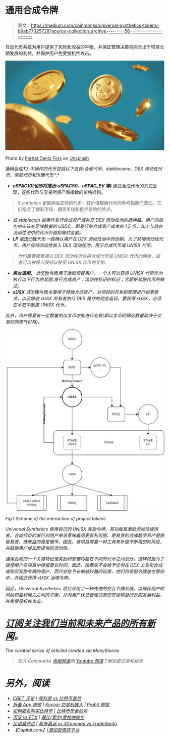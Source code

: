 # 通用合成令牌

> 原文：<https://medium.com/coinmonks/universal-synthetics-tokens-b9ab77325728?source=collection_archive---------56----------------------->

互动代币系统为用户提供了风险和收益的平衡，并保证管理决策将完全出于项目长期发展的利益，并保护用户免受投机性攻击。

![](img/141831ff77de665d8ec607674fba9516.png)

Photo by [Ferhat Deniz Fors](https://unsplash.com/@ferhat?utm_source=medium&utm_medium=referral) on [Unsplash](https://unsplash.com?utm_source=medium&utm_medium=referral)

通用合成*T3 中操作的代币包括以下五种:*合成代币、stablecoins、DEX 流动性代币、奖励代币*和*治理代币*:*

*   ***uSPAC10(也即将推出:uSPAC50、uSPAC_EV 等)*** 通过合成代币的方式呈现，这些代币与交易所资产和指数的价格挂钩。

> S *ynthetics* 是抵押品支持的代币，其价值根据代币的参考指数而波动。它们结合了博彩市场、期货市场和抵押贷款的特点。

*   *或 *stablecoin* 被用作发行合成资产或补充 DEX 流动性池的抵押品。用户的钱包中应该有足够数量的 USDC，即发行的合成资产成本的 1.5 倍，加上与放在流动性池中的代币价值相等的金额。*
*   ****LP*** 或*流动性代币*一般确认用户在 DEX 流动性池中的份额。为了获得流动性代币，用户应将流动性放入 DEX 流动性池，用于合成代币或 UNISX 代币。*

> *他们需要接受通过 DEX 流动性池兑换合成代币或 UNISX 代币的佣金，或者可以被投入股份以接受 UNISX 代币的奖励。*

*   ****男女通用，*** 此*奖励令牌*用于激励项目用户。一个人可以获得 UNISX 代币作为执行以下行为的奖励:发行合成资产；流动性标记的标记；尤妮斯奖励代币的赌注。*
*   ****xUSX*** 或*治理令牌*主要用于释放合成资产，对项目的开发和管理进行投票表决，以及接收 xUSX 所有者执行 DEX 操作的佣金返现。要获得 xUSX，必须在木桩中放置 UNISX 代币。*

*此外，用户需要有一定数量的以太币才能进行交易(即以太币的确切数量取决于交易时的燃气价格)。*

*![](img/dc63b997b8ac5e9169a154f2b0c130ba.png)*

*Fig.1 Scheme of the interaction of project tokens*

*Universal Synthetics 使用自己的 UNISX 奖励令牌，其功能是激励流动性提供者。合成代币的发行对用户来说意味着用更有利可图、更易变的合成数字资产替换低易变、低收益的稳定硬币。因此，该项目需要一种工具来补偿不断增加的风险，并鼓励用户增加所提供的流动性。*

*通用合成的一个关键特征是奖励和管理功能在不同的代币之间划分。这样做是为了促使用户在项目中停留更长时间。因此，投票权不会给予任何在 DEX 上发布合成或购买奖励令牌的用户，而只会给予长期感兴趣的玩家，他们将奖励令牌放在股份中，并因此获得 xUSX 治理令牌。*

*因此，Universal Synthetics 项目采用了一种先进的交互令牌系统，以确保用户的风险和盈利能力之间的平衡，并向用户保证管理决策仅符合项目的长期发展利益，并免受投机性攻击。*

# *[订阅关注我们当前和未来产品的所有新闻](/subscribe/@unisx)。*

*The curated series of articled created via ManyStories*

> *加入 Coinmonks [电报频道](https://t.me/coincodecap)和 [Youtube 频道](https://www.youtube.com/c/coinmonks/videos)了解加密交易和投资*

# *另外，阅读*

*   *[CBET 评论](https://coincodecap.com/cbet-casino-review) | [库科恩 vs 比特币基地](https://coincodecap.com/kucoin-vs-coinbase)*
*   *[折叠 App 审核](https://coincodecap.com/fold-app-review) | [Kucoin 交易机器人](/coinmonks/kucoin-trading-bot-automate-your-trades-8cf0ca2138e0) | [Probit 审核](https://coincodecap.com/probit-review)*
*   *[如何匿名购买比特币](https://coincodecap.com/buy-bitcoin-anonymously) | [比特币现金钱包](https://coincodecap.com/bitcoin-cash-wallets)*
*   *[币安 vs FTX](https://coincodecap.com/binance-vs-ftx) | [最佳(索尔)索拉纳钱包](https://coincodecap.com/solana-wallets)*
*   *[比诺莫评论](https://coincodecap.com/binomo-review) | [斯多葛派 vs 3Commas vs TradeSanta](https://coincodecap.com/stoic-vs-3commas-vs-tradesanta)*
*   *【Capital.com】|[港加密借贷平台](https://coincodecap.com/crypto-lending-hong-kong)*